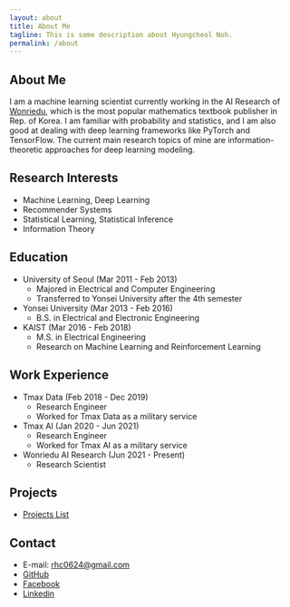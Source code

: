 ```yaml
---
layout: about
title: About Me
tagline: This is some description about Hyungcheol Noh.
permalink: /about
---
```


## About Me
I am a machine learning scientist currently working in the AI Research of [Wonriedu](http://www.wonriedu.com/), which is the most popular mathematics textbook publisher in Rep. of Korea. I am familiar with probability and statistics, and I am also good at dealing with deep learning frameworks like PyTorch and TensorFlow. The current main research topics of mine are information-theoretic approaches for deep learning modeling.

## Research Interests
- Machine Learning, Deep Learning
- Recommender Systems
- Statistical Learning, Statistical Inference
- Information Theory

## Education
- University of Seoul (Mar 2011 - Feb 2013)
  - Majored in Electrical and Computer Engineering
  - Transferred to Yonsei University after the 4th semester
- Yonsei University (Mar 2013 - Feb 2016)
  - B.S. in Electrical and Electronic Engineering
- KAIST (Mar 2016 - Feb 2018)
  - M.S. in Electrical Engineering
  - Research on Machine Learning and Reinforcement Learning

## Work Experience
- Tmax Data (Feb 2018 - Dec 2019)
  - Research Engineer
  - Worked for Tmax Data as a military service
- Tmax AI (Jan 2020 - Jun 2021)
  - Research Engineer
  - Worked for Tmax AI as a military service
- Wonriedu AI Research (Jun 2021 - Present)
  - Research Scientist

## Projects
- [Projects List](https://hcnoh.github.io/projects)

## Contact
- E-mail: rhc0624@gmail.com
- [GitHub](https://github.com/hcnoh)
- [Facebook](https://www.facebook.com/profile.php?id=100002031927279)
- [Linkedin](https://www.linkedin.com/in/hyungcheol-noh-a9aa58142/)
